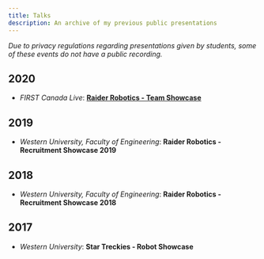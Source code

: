 ```yaml
---
title: Talks
description: An archive of my previous public presentations
---
```


*Due to privacy regulations regarding presentations given by students, some of these events do not have a public recording.*

## 2020

- *FIRST Canada Live*: [**Raider Robotics - Team Showcase**](https://youtu.be/X1bfExCVydY?list=PLdSjt0bIyfW-oGPFzqHCKR4KbCzQINiTy&t=1988)

## 2019

- *Western University, Faculty of Engineering*: **Raider Robotics - Recruitment Showcase 2019**

## 2018

- *Western University, Faculty of Engineering*: **Raider Robotics - Recruitment Showcase 2018**

## 2017

- *Western University*: **Star Treckies - Robot Showcase**